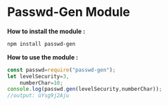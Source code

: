 <h1>Passwd-Gen Module</h1>

**How to install the module :**

```sh
npm install passwd-gen
```

**How to use the module :**

```js
const passwd=require("passwd-gen");
let levelSecurity=3,
    numberChar=10;
console.log(passwd.gen(levelSecurity,numberChar));
//output: ùYsg9j2Aju
```